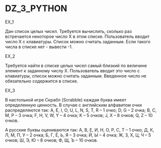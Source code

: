 # DZ_3_PYTHON


EX_1

Дан список целых чисел. Требуется вычислить, сколько раз встречается некоторое число X в этом списке.
Пользователь вводит число X с клавиатуры. Список можно считать заданным.
Если такого числа в списке нет - вывести -1.

EX_2

Требуется найти в списке целых чисел самый близкий по величине элемент к заданному числу X. Пользователь вводит это число с клавиатуры, список можно считать заданным. Введенное число не обязательно содержится в списке.

EX_3

В настольной игре Скрабл (Scrabble) каждая буква имеет определенную ценность.
В случае с английским алфавитом очки распределяются так:
A, E, I, O, U, L, N, S, T, R – 1 очко;
D, G – 2 очка;
B, C, M, P – 3 очка;
F, H, V, W, Y – 4 очка;
K – 5 очков;
J, X – 8 очков;
Q, Z – 10 очков.

А русские буквы оцениваются так:
А, В, Е, И, Н, О, Р, С, Т – 1 очко;
Д, К, Л, М, П, У – 2 очка;
Б, Г, Ё, Ь, Я – 3 очка;
Й, Ы – 4 очка;
Ж, З, Х, Ц, Ч – 5 очков;
Ш, Э, Ю – 8 очков;
Ф, Щ, Ъ – 10 очков.
